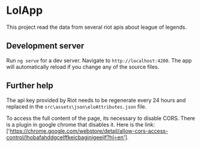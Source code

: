 # LolApp

This project read the data from several riot apis about league of legends.

## Development server

Run `ng serve` for a dev server. Navigate to `http://localhost:4200`. The app will automatically reload if you change any of the source files.

## Further help

The api key provided by Riot needs to be regenerate every 24 hours and replaced in the `src\assets\json\eloAttributes.json` file.

To access the full content of the page, its necessary to disable CORS. There is a plugin in google chrome that disables it. Here is the link: ['https://chrome.google.com/webstore/detail/allow-cors-access-control/lhobafahddgcelffkeicbaginigeejlf?hl=en'].

